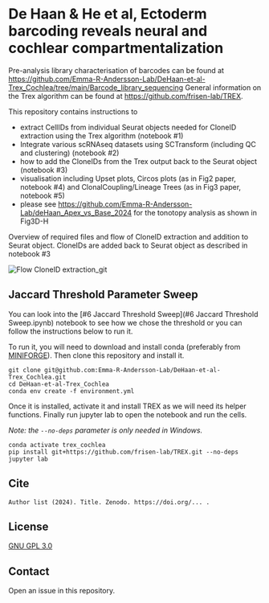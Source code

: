 # De Haan & He et al, Ectoderm barcoding reveals neural and cochlear compartmentalization  

Pre-analysis library characterisation of barcodes can be found at https://github.com/Emma-R-Andersson-Lab/DeHaan-et-al-Trex_Cochlea/tree/main/Barcode_library_sequencing
General information on the Trex algorithm can be found at https://github.com/frisen-lab/TREX. 


This repository contains instructions to 
- extract CellIDs from individual Seurat objects needed for CloneID extraction using the Trex algorithm (notebook #1)
- Integrate various scRNAseq datasets using SCTransform (including QC and clustering) (notebook #2)
- how to add the CloneIDs from the Trex output back to the Seurat object (notebook #3)
- visualisation including Upset plots, Circos plots (as in Fig2 paper, notebook #4)  and ClonalCoupling/Lineage Trees (as in Fig3 paper, notebook #5)
- please see https://github.com/Emma-R-Andersson-Lab/deHaan_Apex_vs_Base_2024 for the tonotopy analysis as shown in Fig3D-H


Overview of required files and flow of CloneID extraction and addition to Seurat object. CloneIDs are added back to Seurat object as described in notebook #3
  
![Flow CloneID extraction_git](https://github.com/user-attachments/assets/330d53ce-868d-4dbb-9e72-bf41b6681594)

## Jaccard Threshold Parameter Sweep

You can look into the [#6 Jaccard Threshold Sweep](#6 Jaccard Threshold Sweep.ipynb) notebook to see how we chose the threshold or you can follow the instructions below to run it.

To run it, you will need to download and install conda (preferably from [MINIFORGE](https://github.com/conda-forge/miniforge#download)). 
Then clone this repository and install it.

```
git clone git@github.com:Emma-R-Andersson-Lab/DeHaan-et-al-Trex_Cochlea.git
cd DeHaan-et-al-Trex_Cochlea
conda env create -f environment.yml
```

Once it is installed, activate it and install TREX as we will need its helper functions.
Finally run jupyter lab to open the notebook and run the cells.

*Note: the `--no-deps` parameter is only needed in Windows.*

```
conda activate trex_cochlea
pip install git+https://github.com/frisen-lab/TREX.git --no-deps
jupyter lab
```

## Cite

```
Author list (2024). Title. Zenodo. https://doi.org/... .
```

## License

[GNU GPL 3.0](LICENSE)

## Contact

Open an issue in this repository.

